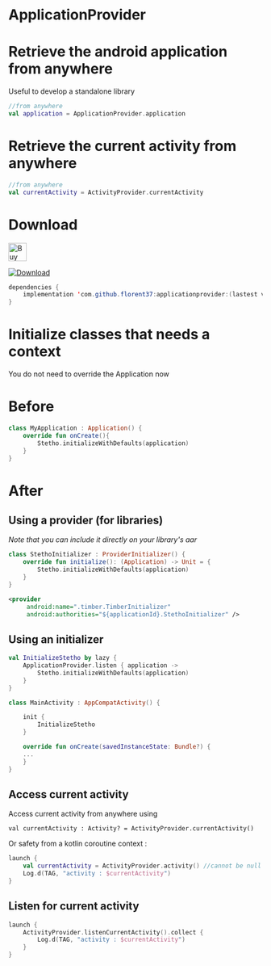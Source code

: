 # ApplicationProvider

# Retrieve the android application from anywhere
Useful to develop a standalone library

```kotlin
//from anywhere
val application = ApplicationProvider.application
```

# Retrieve the current activity from anywhere
```kotlin
//from anywhere
val currentActivity = ActivityProvider.currentActivity
```

# Download

<a href='https://ko-fi.com/A160LCC' target='_blank'><img height='36' style='border:0px;height:36px;' src='https://az743702.vo.msecnd.net/cdn/kofi1.png?v=0' border='0' alt='Buy Me a Coffee at ko-fi.com' /></a>

[ ![Download](https://api.bintray.com/packages/florent37/maven/applicationprovider/images/download.svg) ](https://bintray.com/florent37/maven/applicationprovider/)
```java
dependencies {
    implementation 'com.github.florent37:applicationprovider:(lastest version)'
}
```

# Initialize classes that needs a context

You do not need to override the Application now

# Before

```kotlin
class MyApplication : Application() {
    override fun onCreate(){
        Stetho.initializeWithDefaults(application)
    }
}
```

# After

## Using a provider (for libraries)

*Note that you can include it directly on your library's aar*

```kotlin
class StethoInitializer : ProviderInitializer() {
    override fun initialize(): (Application) -> Unit = {
        Stetho.initializeWithDefaults(application)
    }
}
```

```xml
<provider
     android:name=".timber.TimberInitializer"
     android:authorities="${applicationId}.StethoInitializer" />
```

## Using an initializer

```kotlin
val InitializeStetho by lazy {
    ApplicationProvider.listen { application ->
        Stetho.initializeWithDefaults(application)
    }
}

class MainActivity : AppCompatActivity() {

    init {
        InitializeStetho
    }

    override fun onCreate(savedInstanceState: Bundle?) {
    ...
    }
}
```

## Access current activity

Access current activity from anywhere using 

```
val currentActivity : Activity? = ActivityProvider.currentActivity()
```

Or safety from a kotlin coroutine context : 

```kotlin
launch {
    val currentActivity = ActivityProvider.activity() //cannot be null
    Log.d(TAG, "activity : $currentActivity")
}
```

## Listen for current activity

```kotlin
launch {
    ActivityProvider.listenCurrentActivity().collect {
        Log.d(TAG, "activity : $currentActivity")
    }
}
```